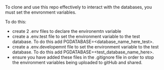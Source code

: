 To clone and use this repo effectively to interact with the databases, you must set the envronment variables.

To do this:

- create 2 .env files to declare the environemtn variable
- create a .env.test file to set the environment variable to the test database. To do this add PGDATABASE=<database_name_here_test>.
- create a .env.developemnt file to set the environment variable to the test database. To do this add PGDATABASE=<test_database_name_here>.
- ensure you have added these files in the .gitignore file in order to stop the environment variables being uploaded to gitHub and shared.
